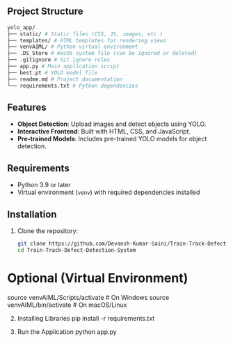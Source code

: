 ## Project Structure
```sh
yolo_app/
├── static/ # Static files (CSS, JS, images, etc.)
├── templates/ # HTML templates for rendering views
├── venvAIML/ # Python virtual environment
├── .DS_Store # macOS system file (can be ignored or deleted)
├── .gitignore # Git ignore rules
├── app.py # Main application script
├── best.pt # YOLO model file
├── readme.md # Project documentation
└── requirements.txt # Python dependencies
```

## Features

- **Object Detection**: Upload images and detect objects using YOLO.
- **Interactive Frontend**: Built with HTML, CSS, and JavaScript.
- **Pre-trained Models**: Includes pre-trained YOLO models for object detection.

## Requirements

- Python 3.9 or later
- Virtual environment (`venv`) with required dependencies installed

## Installation

1. Clone the repository:
   ```sh
   git clone https://github.com/Devansh-Kumar-Saini/Train-Track-Defect-Detection-System.git
   cd Train-Track-Defect-Detection-System
   ```

# Optional (Virtual Environment)
source venvAIML/Scripts/activate  # On Windows
source venvAIML/bin/activate      # On macOS/Linux


2. Installing Libraries 
pip install -r requirements.txt

3. Run the Application
python app.py
